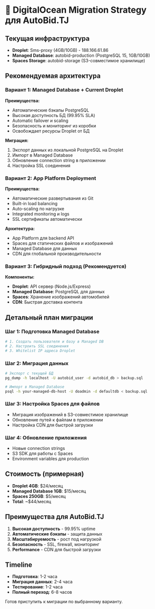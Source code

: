 # 🌊 DigitalOcean Migration Strategy для AutoBid.TJ

## Текущая инфраструктура
- **Droplet**: Sms-proxy (4GB/10GB) - 188.166.61.86
- **Managed Database**: autobid-production (PostgreSQL 15, 1GB/10GB)
- **Spaces Storage**: autobid-storage (S3-совместимое хранилище)

## Рекомендуемая архитектура

### Вариант 1: Managed Database + Current Droplet
**Преимущества:**
- Автоматические бэкапы PostgreSQL
- Высокая доступность БД (99.95% SLA)
- Automatic failover и scaling
- Безопасность и мониторинг из коробки
- Освобождает ресурсы Droplet от БД

**Миграция:**
1. Экспорт данных из локальной PostgreSQL на Droplet
2. Импорт в Managed Database
3. Обновление connection string в приложении
4. Настройка SSL соединения

### Вариант 2: App Platform Deployment
**Преимущества:**
- Автоматические развертывания из Git
- Built-in load balancing
- Auto-scaling по нагрузке
- Integrated monitoring и logs
- SSL сертификаты автоматически

**Архитектура:**
- App Platform для backend API
- Spaces для статических файлов и изображений
- Managed Database для данных
- CDN для глобальной производительности

### Вариант 3: Гибридный подход (Рекомендуется)
**Компоненты:**
- **Droplet**: API сервер (Node.js/Express)
- **Managed Database**: PostgreSQL для данных
- **Spaces**: Хранение изображений автомобилей
- **CDN**: Быстрая доставка контента

## Детальный план миграции

### Шаг 1: Подготовка Managed Database
```bash
# 1. Создать пользователя и базу в Managed DB
# 2. Настроить SSL соединения
# 3. Whitelist IP адреса Droplet
```

### Шаг 2: Миграция данных
```bash
# Экспорт с текущей БД
pg_dump -h localhost -U autobid_user -d autobid_db > backup.sql

# Импорт в Managed Database
psql -h your-managed-db-host -U doadmin -d defaultdb < backup.sql
```

### Шаг 3: Настройка Spaces для файлов
- Миграция изображений в S3-совместимое хранилище
- Обновление путей к файлам в приложении
- Настройка CDN для быстрой загрузки

### Шаг 4: Обновление приложения
- Новые connection strings
- S3 SDK для работы с Spaces
- Environment variables для production

## Стоимость (примерная)
- **Droplet 4GB**: $24/месяц
- **Managed Database 1GB**: $15/месяц  
- **Spaces 250GB**: $5/месяц
- **Total**: ~$44/месяц

## Преимущества для AutoBid.TJ
1. **Высокая доступность** - 99.95% uptime
2. **Автоматические бэкапы** - защита данных
3. **Масштабируемость** - рост под нагрузкой
4. **Безопасность** - SSL, firewall, мониторинг
5. **Performance** - CDN для быстрой загрузки

## Timeline
- **Подготовка**: 1-2 часа
- **Миграция данных**: 2-4 часа  
- **Тестирование**: 1-2 часа
- **Полный переход**: 6-8 часов

Готов приступить к миграции по выбранному варианту.